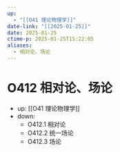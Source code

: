 ```yaml
---
up:
  - "[[O41 理论物理学]]"
date-link: "[[2025-01-25]]"
date: 2025-01-25
ctime-p: 2025-01-25T15:22:05
aliases:
  - 相对论、场论
---
```


# O412 相对论、场论

- up: [[O41 理论物理学]]
- down:	
	- O412.1 相对论
	- O412.2 统一场论
	- O412.3 场论
	

